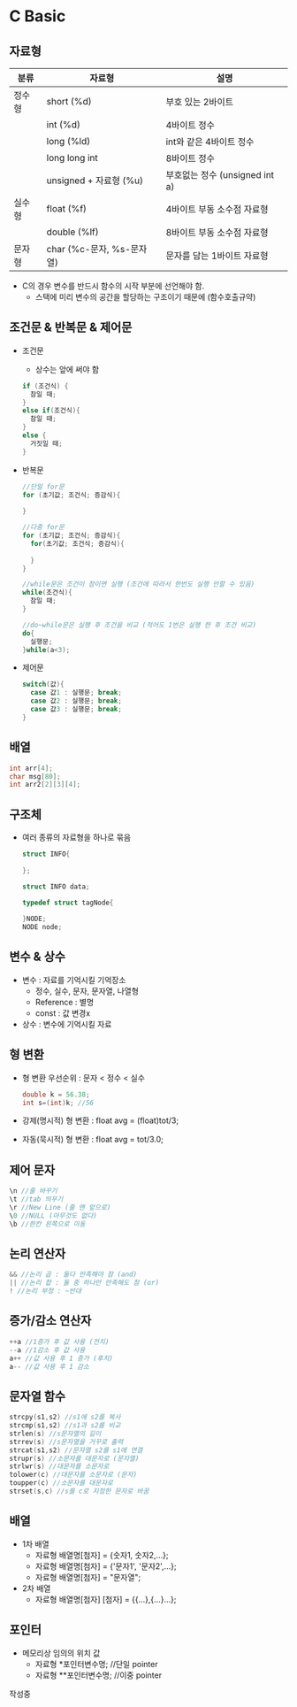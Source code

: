 # C Basic

## 자료형

| 분류   | 자료형                    | 설명                           |
| ------ | ------------------------- | ------------------------------ |
| 정수형 | short (%d)                | 부호 있는 2바이트              |
|        | int (%d)                  | 4바이트 정수                   |
|        | long (%ld)                | int와 같은 4바이트 정수        |
|        | long long int             | 8바이트 정수                   |
|        | unsigned + 자료형 (%u)    | 부호없는 정수 (unsigned int a) |
| 실수형 | float (%f)                | 4바이트 부동 소수점 자료형     |
|        | double (%lf)              | 8바이트 부동 소수점 자료형     |
| 문자형 | char (%c-문자, %s-문자열) | 문자를 담는 1바이트 자료형     |

* C의 경우 변수를 반드시 함수의 시작 부분에 선언해야 함.
  * 스택에 미리 변수의 공간을 할당하는 구조이기 때문에 (함수호출규약)

## 조건문 & 반복문 & 제어문

* 조건문

  * 상수는 앞에 써야 함 

  ```c
  if (조건식) {
    참일 때;
  }
  else if(조건식){
    참일 때;
  }
  else {
    거짓일 때;
  }
  ```

* 반복문

  ```c
  //단일 for문
  for (초기값; 조건식; 증감식){
    
  }
  
  //다중 for문
  for (초기값; 조건식; 증감식){
    for(초기값; 조건식; 증감식){
      
    }
  }
  ```

  ```c
  //while문은 조건이 참이면 실행 (조건에 따라서 한번도 실행 안할 수 있음)
  while(조건식){
    참일 때;
  }
  ```

  ```c
  //do~while문은 실행 후 조건을 비교 (적어도 1번은 실행 한 후 조건 비교)
  do{
    실행문;
  }while(a<3);
  ```

* 제어문

  ```c
  switch(값){
    case 값1 : 실행문; break;
    case 값2 : 실행문; break;
    case 값3 : 실행문; break;
  }
  ```

  

## 배열

```c
int arr[4];
char msg[80];
int arr2[2][3][4];
```

## 구조체

* 여러 종류의 자료형을 하나로 묶음

  ```c
  struct INFO{
    
  };
  
  struct INFO data;
  
  typedef struct tagNode{
    
  }NODE;
  NODE node;
  ```

## 변수 & 상수

* 변수 : 자료를 기억시킬 기억장소
  * 정수, 실수, 문자, 문자열, 나열형
  * Reference : 별명
  * const : 값 변경x
* 상수 : 변수에 기억시킬 자료

## 형 변환

* 형 변환 우선순위 : 문자 < 정수 < 실수

  ```c
  double k = 56.38;
  int s=(int)k; //56
  ```

* 강제(명시적) 형 변환 : float avg = (float)tot/3;

* 자동(묵시적) 형 변환 : float avg = tot/3.0;

## 제어 문자

```c
\n //줄 바꾸기
\t //tab 띄우기
\r //New Line (줄 맨 앞으로)
\0 //NULL (아무것도 없다)
\b //한칸 왼쪽으로 이동
```

## 논리 연산자

```c
&& //논리 곱 : 둘다 만족해야 참 (and)
|| //논리 합 : 둘 중 하나만 만족해도 참 (or)
! //논리 부정 : ~반대
```

## 증가/감소 연산자

```c
++a //1증가 후 값 사용 (전치)
--a //1감소 후 값 사용
a++ //값 사용 후 1 증가 (후치)
a-- //값 사용 후 1 감소
```

## 문자열 함수

```c
strcpy(s1,s2) //s1에 s2를 복사
strcmp(s1,s2) //s1과 s2를 비교
strlen(s) //s문자열의 길이
strrev(s) //s문자열을 거꾸로 출력
strcat(s1,s2) //문자열 s2를 s1에 연결
strupr(s) //소문자를 대문자로 (문자열)
strlwr(s) //대문자를 소문자로
tolower(c) //대문자를 소문자로 (문자)
toupper(c) //소문자를 대문자로
strset(s,c) //s를 c로 지정한 문자로 바꿈
```

## 배열

* 1차 배열
  * 자료형 배열명[첨자] = {숫자1, 숫자2,...};
  * 자료형 배열명[첨자] = {'문자1', '문자2',...};
  * 자료형 배열명[첨자] = "문자열";
* 2차 배열
  * 자료형 배열명[첨자] [첨자] = {{...},{...}...};

## 포인터

* 메모리상 임의의 위치 값
  * 자료형 *포인터변수명; //단일 pointer
  * 자료형 **포인터변수명; //이중 pointer

작성중